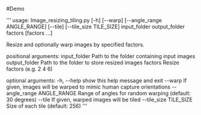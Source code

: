 #Demo

'''
usage: Image_resizing_tiling.py [-h] [--warp] [--angle_range ANGLE_RANGE] [--tile] [--tile_size TILE_SIZE]
                                input_folder output_folder factors [factors ...]

Resize and optionally warp images by specified factors.

positional arguments:
  input_folder          Path to the folder containing input images
  output_folder         Path to the folder to store resized images
  factors               Resize factors (e.g. 2 4 6)

optional arguments:
  -h, --help            show this help message and exit
  --warp                If given, images will be warped to mimic human capture orientations
  --angle_range ANGLE_RANGE
                        Range of angles for random warping (default: 30 degrees)
  --tile                If given, warped images will be tiled
  --tile_size TILE_SIZE
                        Size of each tile (default: 256)
'''
